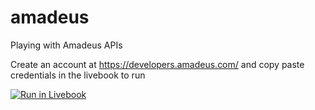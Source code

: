 # amadeus
Playing with Amadeus APIs

Create an account at https://developers.amadeus.com/ and copy paste credentials in the livebook to run

[![Run in Livebook](https://livebook.dev/badge/v1/blue.svg)](https://livebook.dev/run?url=https%3A%2F%2Fgithub.com%2F4bakker%2Famadeus%2Fblob%2Fmain%2Famadeus.livemd)
